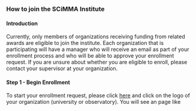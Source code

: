 ### How to join the SCiMMA Institute

#### Introduction
Currently, only members of organizations receiving funding from related awards are eligible to join the institute.
Each organization that is participating will have a manager who will receive an email as part of your enrollment
process and who will be able to approve your enrollment request. If you are unsure about whether you are eligible 
to enroll, please contact your supervisor at your organization.

#### Step 1 - Begin Enrollment
To start your enrollment request, please click <a href="https://scimma.github.io/IAM/" target=_blank>here</a> and 
click on the logo of your organization (university or observatory). You will see an page like
